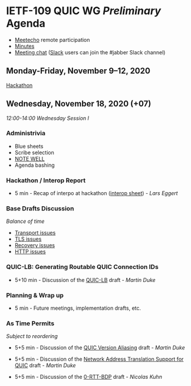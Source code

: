 # IETF-109 QUIC WG *Preliminary* Agenda

* [Meetecho](https://meetings.conf.meetecho.com/ietf109/?group=quic) remote participation
* [Minutes](https://codimd.ietf.org/notes-ietf-109-quic)
* [Meeting chat](xmpp:quic@jabber.ietf.org?join) ([Slack](https://quicdev.slack.com/) users can join the #jabber Slack channel)

## Monday-Friday, November 9–12, 2020

[Hackathon](https://trac.ietf.org/trac/ietf/meeting/wiki/109hackathon)


## Wednesday, November 18, 2020 (+07)


*12:00-14:00	Wednesday Session I*


### Administrivia

* Blue sheets
* Scribe selection
* [NOTE WELL](https://www.ietf.org/about/note-well.html)
* Agenda bashing


### Hackathon / Interop Report

* 5 min - Recap of interpo at hackathon ([interop sheet](https://docs.google.com/spreadsheets/d/1D0tW89vOoaScs3IY9RGC0UesWGAwE6xyLk0l4JtvTVg/edit#gid=1991873121)) - *Lars Eggert*


### Base Drafts Discussion

*Balance of time*

* [Transport issues](https://github.com/quicwg/base-drafts/issues?utf8=✓&q=is%3Aissue%20is%3Aopen%20label%3A-transport%20label%3Adesign)
* [TLS issues](https://github.com/quicwg/base-drafts/issues?utf8=✓&q=is%3Aissue%20is%3Aopen%20label%3A-tls%20label%3Adesign)
* [Recovery issues](https://github.com/quicwg/base-drafts/issues?utf8=✓&q=is%3Aissue%20is%3Aopen%20label%3A-recovery%20label%3Adesign)
* [HTTP issues](https://github.com/quicwg/base-drafts/issues?utf8=✓&q=is%3Aissue+is%3Aopen+label%3A-http+label%3Adesign+)


### QUIC-LB: Generating Routable QUIC Connection IDs

* 5+10 min - Discussion of the [QUIC-LB](https://tools.ietf.org/html/draft-ietf-quic-load-balancers) draft - *Martin Duke*

<!-- ### Manageability/Applicability of the QUIC Transport Protocol

* 5+5 min - Discussion of the [Applicability](https://tools.ietf.org/html/draft-ietf-quic-applicability) and [Manageability](https://tools.ietf.org/html/draft-ietf-quic-manageability) drafts - *Mirja Kühlewind & Brian Trammell*
 -->
### Planning & Wrap up

* 5 min - Future meetings, implementation drafts, etc.


### As Time Permits

*Subject to reordering*

* 5+5 min - Discussion of the [QUIC Version Aliasing](https://tools.ietf.org/html/draft-duke-quic-version-aliasing) draft - *Martin Duke*

* 5+5 min - Discussion of the [Network Address Translation Support for QUIC](https://tools.ietf.org/html/draft-duke-quic-natsupp) draft - *Martin Duke* 

* 5+5 min - Discussion of the [0-RTT-BDP](https://tools.ietf.org/html/draft-kuhn-quic-0rtt-bdp) draft - *Nicolas Kuhn*
